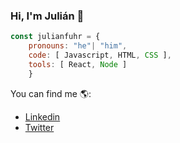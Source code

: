 ### Hi, I'm Julián 👋

```js
const julianfuhr = {
    pronouns: "he"| "him",
    code: [ Javascript, HTML, CSS ],
    tools: [ React, Node ]
    }
```
You can find me 🌎:
- [Linkedin](https://www.linkedin.com/in/juli%C3%A1n-fuhr-0659b123b/)
- [Twitter](https://twitter.com/julian_fuhr)


<!--
**JulianFuhr/JulianFuhr** is a ✨ _special_ ✨ repository because its `README.md` (this file) appears on your GitHub profile.

Here are some ideas to get you started:

- 🔭 I’m currently working on ...
- 🌱 I’m currently learning ...
- 👯 I’m looking to collaborate on ...
- 🤔 I’m looking for help with ...
- 💬 Ask me about ...
- 📫 How to reach me: ...
- 😄 Pronouns: ...
- ⚡ Fun fact: ...
-->
